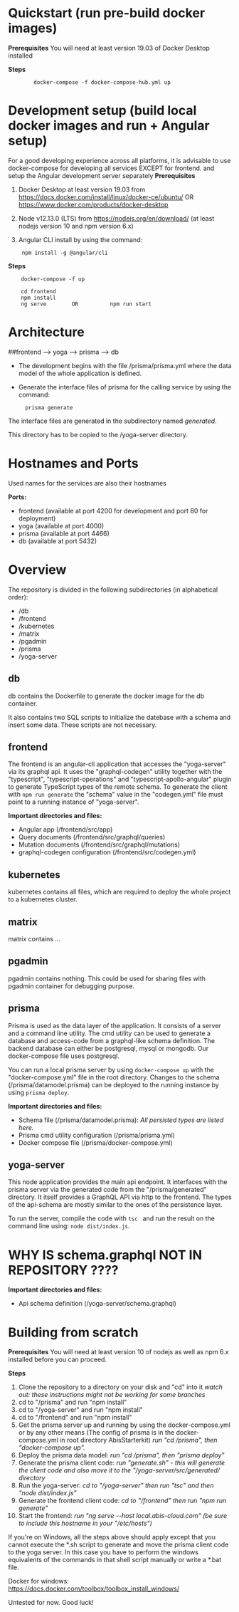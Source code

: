 # Quickstart (run pre-build docker images)
**Prerequisites**
You will need at least version 19.03 of Docker Desktop installed

**Steps**

            docker-compose -f docker-compose-hub.yml up

# Development setup (build local docker images and run + Angular setup)
For a good developing experience across all platforms, it is advisable to use docker-compose for developing all services EXCEPT for frontend.
and setup the Angular development server separately
**Prerequisites**
1. Docker Desktop at least version 19.03 from https://docs.docker.com/install/linux/docker-ce/ubuntu/ OR https://www.docker.com/products/docker-desktop
2. Node v12.13.0 (LTS) from https://nodejs.org/en/download/   (at least nodejs version 10 and npm version 6.x)
3. Angular CLI install by using the command:
        
        npm install -g @angular/cli

**Steps**

        docker-compose -f up
        
        cd frontend
        npm install
        ng serve        OR          npm run start

# Architecture
##frontend --> yoga --> prisma --> db

* The development begins with the file /prisma/prisma.yml where the data model of the whole application is defined.
* Generate the interface files of prisma for the calling service by using the command:

        prisma generate

The interface files are generated in the subdirectory named *generated*.

This directory has to be copied to the /yoga-server directory.



# Hostnames and Ports
Used names for the services are also their hostnames

**Ports:**
* frontend (available at port 4200 for development and port 80 for deployment)
* yoga (available at port 4000)
* prisma (available at port 4466)
* db (available at port 5432)






# Overview
The repository is divided in the following subdirectories (in alphabetical order):
* /db
* /frontend
* /kubernetes
* /matrix
* /pgadmin
* /prisma
* /yoga-server

## db
db contains the Dockerfile to generate the docker image for the db container.

It also contains two SQL scripts to initialize the datebase with a schema and insert some data. These scripts are not necessary.

## frontend
The frontend is an angular-cli application that accesses the "yoga-server" via its graphql api. It uses the "graphql-codegen" utility together with the "typescript", "typescript-operations" and "typescript-apollo-angular" plugin to generate TypeScript types of the remote schema. To generate the client with ```npm run generate``` the "schema" value in the "codegen.yml" file must point to a running instance of "yoga-server".

**Important directories and files:**
* Angular app (/frontend/src/app)
* Query documents (/frontend/src/graphql/queries)
* Mutation documents (/frontend/src/graphql/mutations)
* graphql-codegen configuration (/frontend/src/codegen.yml)

## kubernetes
kubernetes contains all files, which are required to deploy the whole project to a kubernetes cluster.

## matrix
matrix contains ...

## pgadmin
pgadmin contains nothing. This could be used for sharing files with pgadmin container for debugging purpose.

## prisma
Prisma is used as the data layer of the application. It consists of a server and a command line utility. The cmd utility can be used to generate a database and access-code from a graphql-like schema definition. The backend database can either be postgresql, mysql or mongodb. Our docker-compose file uses postgresql.

You can run a local prisma server by using ```docker-compose up``` with the "docker-compose.yml" file in the root directory.
Changes to the schema (/prisma/datamodel.prisma) can be deployed to the running instance by using ```prisma deploy```.

**Important directories and files:**
* Schema file (/prisma/datamodel.prisma):
_All persisted types are listed here._
* Prisma cmd utility configuration (/prisma/prisma.yml)
* Docker compose file (/prisma/docker-compose.yml)

## yoga-server
This node application provides the main api endpoint. It interfaces with the prisma server via the generated code from the "/prisma/generated" directory. It itself provides a GraphQL API via http to the frontend. The types of the api-schema are mostly similar to the ones of the persistence layer. 

To run the server, compile the code with ``tsc `` and run the result on the command line using: ```node dist/index.js```.

# WHY IS schema.graphql NOT IN REPOSITORY ????
**Important directories and files:**
* Api schema definition (/yoga-server/schema.graphql)


# Building from scratch
**Prerequisites**
You will need at least version 10 of nodejs as well as npm 6.x installed before you can proceed.

**Steps**
1. Clone the repository to a directory on your disk and "cd" into it 
_watch out: these instructions might not be working for some branches_
2. cd to "/prisma" and run "npm install"
3. cd to "/yoga-server" and run "npm install"
4. cd to "/frontend" and run "npm install"
5. Get the prisma server up and running by using the docker-compose.yml or by any other means (The config of prisma is in the docker-compose.yml in root directory AbisStarterkit)
_run "cd /prisma", then "docker-compose up"._
6. Deploy the prisma data model:
_run "cd /prisma", then "prisma deploy"_
7. Generate the prisma client code:
_run "generate.sh" - this will generate the client code and also move it to the "/yoga-server/src/generated/ directory_
8. Run the yoga-server:
_cd to "/yoga-server" then run "tsc" and then "node dist/index.js"_
9. Generate the frontend client code:
_cd to "/frontend" then run "npm run generate"_
10. Start the frontend:
_run "ng serve --host local.abis-cloud.com" (be sure to include this hostname in your "/etc/hosts")_

If you're on Windows, all the steps above should apply except that you cannot execute the *.sh script to generate and move the prisma client code to the yoga server. In this case you have to perform the windows equivalents of the commands in that shell script manually or write a *.bat file.

Docker for windows: https://docs.docker.com/toolbox/toolbox_install_windows/

Untested for now. Good luck!



